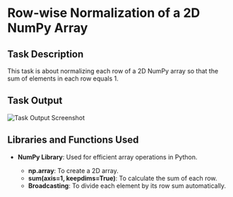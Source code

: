 # Row-wise Normalization of a 2D NumPy Array

## Task Description

This task is about normalizing each row of a 2D NumPy array so that the sum of elements in each row equals 1.

## Task Output

![Task Output Screenshot](https://github.com/musaddique200/datascience/tree/main/row-wise-normalization/output/out1.png)

## Libraries and Functions Used

- **NumPy Library**: Used for efficient array operations in Python.

  - **np.array**: To create a 2D array.
  - **sum(axis=1, keepdims=True)**: To calculate the sum of each row.
  - **Broadcasting**: To divide each element by its row sum automatically.
